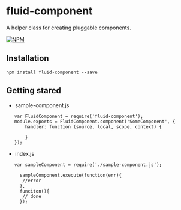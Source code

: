 # fluid-component
 
  A helper class for creating pluggable components.
 
 [![NPM](https://nodei.co/npm/fluid-component.png?downloads=true&downloadRank=true&stars=true)](https://nodei.co/npm/fluid-component.png?downloads=true&downloadRank=true&stars=true)
  
## Installation
`npm install fluid-component --save`

## Getting stared
 - sample-component.js
 ```
    var FluidComponent = require('fluid-component');
    module.exports = FluidComponent.component('SomeComponent', {
        handler: function (source, local, scope, context) {
        
        }
    });
 ```
 
 - index.js
 ```
    var sampleComponent = require('./sample-component.js');
    
      sampleComponent.execute(function(err){
       //error
      },
      funciton(){
       // done
      });
    
 ```

